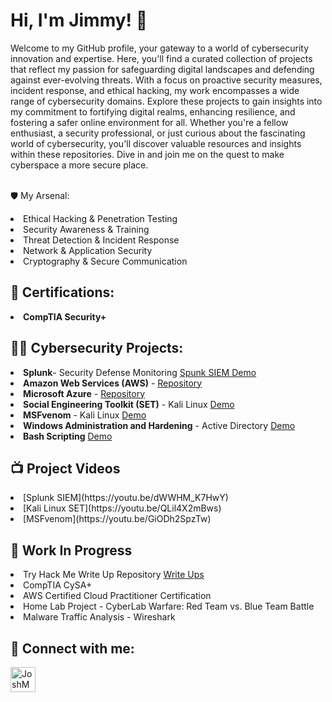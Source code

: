 <h1>Hi, I'm Jimmy! 👋 </h1>

Welcome to my GitHub profile, your gateway to a world of cybersecurity innovation and expertise. Here, you'll find a curated collection of projects that reflect my passion for safeguarding digital landscapes and defending against ever-evolving threats. With a focus on proactive security measures, incident response, and ethical hacking, my work encompasses a wide range of cybersecurity domains. Explore these projects to gain insights into my commitment to fortifying digital realms, enhancing resilience, and fostering a safer online environment for all. Whether you're a fellow enthusiast, a security professional, or just curious about the fascinating world of cybersecurity, you'll discover valuable resources and insights within these repositories. Dive in and join me on the quest to make cyberspace a more secure place.


<br>🛡️ My Arsenal:

<li>Ethical Hacking & Penetration Testing
<li>Security Awareness & Training
<li>Threat Detection & Incident Response
<li>Network & Application Security
<li>Cryptography & Secure Communication</li>





<h2>📜 Certifications:</h2>
<li><b>CompTIA Security+</b></li>

<h2>👨‍💻 Cybersecurity Projects:</h2>
<li><b>Splunk</b>- Security Defense Monitoring <a href="https://github.com/jimmyhcao/SplunkSIEM"> Spunk SIEM Demo</a>
<li><b>Amazon Web Services (AWS)</b> - <a href="https://github.com/jimmyhcao/AWS-Amazon-Web-Services.git"> Repository </a>
<li><b>Microsoft Azure</b> -  <a href="https://github.com/jimmyhcao/CloudSecurity"> Repository </a>
                                              
</li>

<li><b>Social Engineering Toolkit (SET)</b> - Kali Linux <a href="https://github.com/jimmyhcao/KaliLinuxCredentialHarvesting"> Demo</a>

<li><b>MSFvenom</b> - Kali Linux <a href="https://github.com/jimmyhcao/KaliLinuxAPK"> Demo</a>

<li><b>Windows Administration and Hardening</b> - Active Directory <a href="https://github.com/jimmyhcao/WindowsActiveDirectoryDomainServices/tree/main"> Demo</a>

<li><b>Bash Scripting</b> <a href="https://github.com/jimmyhcao/CowSayScheduling-"> Demo</a>



<h2>📺 Project Videos</h2>

<li> [Splunk SIEM](https://youtu.be/dWWHM_K7HwY)
<li> [Kali Linux SET](https://youtu.be/QLil4X2mBws)
<li> [MSFvenom](https://youtu.be/GiODh2SpzTw)

<h2> 🚧 Work In Progress</h2>
<li>Try Hack Me Write Up Repository  <a href="https://github.com/jimmyhcao/HackQuestMyTryHackMeJourney#readme"> Write Ups</a>
<li>CompTIA CySA+
<li> AWS Certified Cloud Practitioner Certification
<li>Home Lab Project - CyberLab Warfare: Red Team vs. Blue Team Battle 
<li>Malware Traffic Analysis - Wireshark</li>


<h2> 🤳 Connect with me:</h2>


[<img align="left" alt="JoshMadakor | LinkedIn" width="40px" src="https://cdn.jsdelivr.net/npm/simple-icons@v3/icons/linkedin.svg" />][linkedin]



[linkedin]: https://www.linkedin.com/in/jimmy-h-cao

